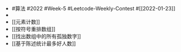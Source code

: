 - #算法 #2022 #Week-5 #Leetcode-Weekly-Contest #[[2022-01-23]]
-
- [[元素计数]]
- [[按符号重排数组]]
- [[找出数组中的所有孤独数字]]
- [[基于陈述统计最多好人数]]